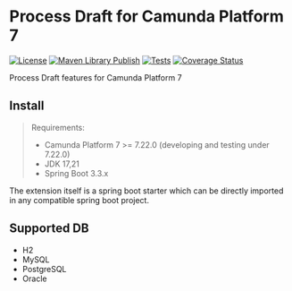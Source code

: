 # Process Draft for Camunda Platform 7
[![License](https://img.shields.io/badge/License-Apache%202.0-yellowgreen.svg)](https://www.apache.org/licenses/LICENSE-2.0)
[![Maven Library Publish](https://github.com/orion-automation/process-draft/actions/workflows/sonatype-publish.yml/badge.svg)](https://github.com/orion-automation/process-draft/actions/workflows/sonatype-publish.yml)
[![Tests](https://github.com/orion-automation/process-draft/actions/workflows/push-trigger.yml/badge.svg)](https://github.com/orion-automation/process-draft/actions/workflows/push-trigger.yml)
[![Coverage Status](https://img.shields.io/codecov/c/github/orion-automation/process-draft.svg)](https://codecov.io/gh/orion-automation/process-draft/tree/main)


Process Draft features for Camunda Platform 7

## Install

> Requirements:
> * Camunda Platform 7 >= 7.22.0 (developing and testing under 7.22.0)
> * JDK 17,21
> * Spring Boot 3.3.x

The extension itself is a spring boot starter which can be directly imported in any compatible spring boot project.

## Supported DB

* H2
* MySQL
* PostgreSQL
* Oracle